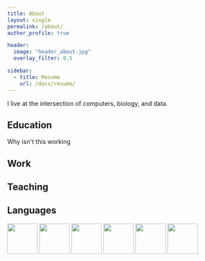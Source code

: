 ```yaml
---
title: About
layout: single
permalink: /about/
author_profile: true

header: 
  image: "header_about.jpg"
  overlay_filter: 0.5

sidebar:
  - title: Resume
    url: /docs/resume/
---
```


I live at the intersection of computers, biology, and data. 

## Education

Why isn't this working 

## Work

## Teaching

## Languages

<img src="https://michelle-hwang.github.io/images/icon-python.png" width="70">
<img src="https://michelle-hwang.github.io/images/icon-R.png" width="70">
<img src="https://michelle-hwang.github.io/images/icon-perl.png" width="70">
<img src="https://michelle-hwang.github.io/images/icon-bash.png" width="70">
<img src="https://michelle-hwang.github.io/images/icon-mysql.png" width="70">
<img src="https://michelle-hwang.github.io/images/icon-cplusplus.png" width="70">

